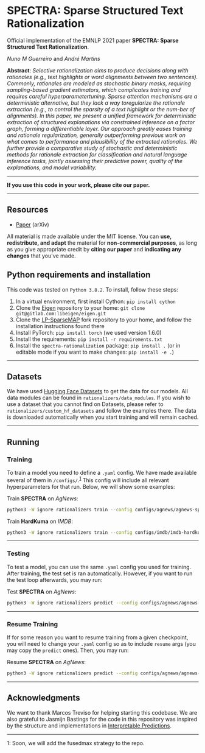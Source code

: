 # SPECTRA: Sparse Structured Text Rationalization
Official implementation of the EMNLP 2021 paper **SPECTRA: Sparse Structured Text Rationalization**.

*Nuno M Guerreiro* and *André Martins*

**Abstract**: *Selective  rationalization  aims  to  produce  decisions  along  with  rationales  (e.g.,  text  highlights  or  word  alignments  between  two  sentences). Commonly, rationales are modeled as stochastic  binary  masks,  requiring  sampling-based gradient estimators, which complicates training  and  requires  careful  hyperparametertuning.  Sparse attention mechanisms are a deterministic alternative, but they lack a way toregularize the rationale extraction (e.g., to control the sparsity of a text highlight or the num-ber of alignments).  In this paper, we present a  unified  framework  for  deterministic  extraction of structured explanations via constrained inference on a factor graph, forming a differentiable layer.  Our approach greatly eases training and rationale regularization, generally outperforming  previous  work  on  what  comes  to performance and plausibility of the extracted rationales.  We further provide a comparative study of stochastic and deterministic methods for  rationale  extraction  for  classification  and natural  language  inference  tasks,  jointly  assessing  their  predictive  power,  quality  of  the explanations, and model variability.*

----------

**If you use this code in your work, please cite our paper.**

----------

## Resources

- [Paper](https://arxiv.org/abs/2007.01919) (arXiv)

All material is made available under the MIT license. You can **use, redistribute, and adapt** the material for **non-commercial purposes**, as long as you give appropriate credit by **citing our paper** and **indicating any changes** that you've made.

## Python requirements and installation

This code was tested on `Python 3.8.2`. To install, follow these steps:

1. In a virtual environment, first install Cython: `pip install cython`
2. Clone the [Eigen](https://gitlab.com/libeigen/eigen) repository to your home: `git clone git@gitlab.com:libeigen/eigen.git`
3. Clone the [LP-SparseMAP](https://github.com/nunonmg/lp-sparsemap) fork repository to your home, and follow the installation instructions found there
4. Install PyTorch: `pip install torch` (we used version 1.6.0)
5. Install the requirements: `pip install -r requirements.txt`
6. Install the `spectra-rationalization` package: `pip install .` (or in editable mode if you want to make changes: `pip install -e .`)

---
## Datasets

We have used [Hugging Face Datasets](https://github.com/huggingface/datasets) to get the data for our models. All data modules can be found in `rationalizers/data_modules`. If you wish to use a dataset that you cannot find on Datasets, please refer to `rationalizers/custom_hf_datasets` and follow the examples there. The data is downloaded automatically when you start training and will remain cached.

---
## Running

### Training

To train a model you need to define a `.yaml` config. We have made available several of them in `/configs/`.<sup>[1](#myfootnote1)</sup> This config will include all relevant hyperparameters for that run. Below, we will show some examples:

Train **SPECTRA** on *AgNews*: 
```bash
python3 -W ignore rationalizers train --config configs/agnews/agnews-spectra
```

Train **HardKuma** on *IMDB*:
```bash
python3 -W ignore rationalizers train --config configs/imdb/imdb-hardkuma
```
---

### Testing

To test a model, you can use the same `.yaml` config you used for training. After training, the test set is ran automatically. However, if you want to run the test loop afterwards, you may run:

Test **SPECTRA** on *AgNews*: 
```bash
python3 -W ignore rationalizers predict --config configs/agnews/agnews-spectra --ckpt {ckpt_path}
```
---
### Resume Training

If for some reason you want to resume training from a given checkpoint, you will need to change your `.yaml` config so as to include `resume` args (you may copy the `predict` ones). Then, you may run:

Resume **SPECTRA** on *AgNews*: 
```bash
python3 -W ignore rationalizers predict --config configs/agnews/agnews-spectra --ckpt {ckpt_path}
```
---

## Acknowledgments

We want to thank Marcos Treviso for helping starting this codebase. We are also grateful to Jasmijn Bastings for the code in this repository was inspired by the structure and implementations in [Interpretable Predictions](https://github.com/bastings/interpretable_predictions).

---

<a name="myfootnote1">1</a>: Soon, we will add the fusedmax strategy to the repo.
